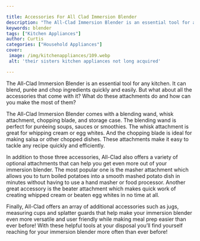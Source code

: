 ```yaml
---

title: Accessories For All Clad Immersion Blender
description: "The All-Clad Immersion Blender is an essential tool for any kitchen. It can blend, purée and chop ingredients quickly and easily. ...keep going and find out"
keywords: blender
tags: ["Kitchen Appliances"]
author: Curtis
categories: ["Household Appliances"]
cover: 
 image: /img/kitchenappliances/109.webp
 alt: 'their sisters kitchen appliances not long acquired'

---
```


The All-Clad Immersion Blender is an essential tool for any kitchen. It can blend, purée and chop ingredients quickly and easily. But what about all the accessories that come with it? What do these attachments do and how can you make the most of them?

The All-Clad Immersion Blender comes with a blending wand, whisk attachment, chopping blade, and storage case. The blending wand is perfect for puréeing soups, sauces or smoothies. The whisk attachment is great for whipping cream or egg whites. And the chopping blade is ideal for making salsa or other chopped dishes. These attachments make it easy to tackle any recipe quickly and efficiently. 

In addition to those three accessories, All-Clad also offers a variety of optional attachments that can help you get even more out of your immersion blender. The most popular one is the masher attachment which allows you to turn boiled potatoes into a smooth mashed potato dish in minutes without having to use a hand masher or food processor. Another great accessory is the beater attachment which makes quick work of creating whipped cream or beaten egg whites in no time at all. 

Finally, All-Clad offers an array of additional accessories such as jugs, measuring cups and splatter guards that help make your immersion blender even more versatile and user friendly while making meal prep easier than ever before! With these helpful tools at your disposal you’ll find yourself reaching for your immersion blender more often than ever before!
